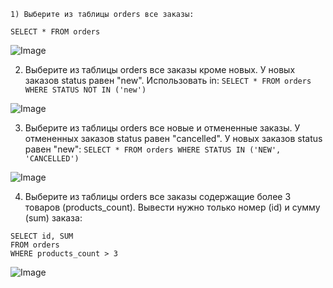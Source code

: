     1) Выберите из таблицы orders все заказы:
`SELECT * FROM orders`

![Image](https://github.com/user-attachments/assets/bea8389d-893d-4e47-9876-767e55b095ec)

2) Выберите из таблицы orders все заказы кроме новых. У новых заказов status равен "new". Использовать in:
`SELECT * FROM orders
WHERE STATUS NOT IN ('new')`

![Image](https://github.com/user-attachments/assets/530b123a-f9b1-439e-b04c-7d883ab00783)

3) Выберите из таблицы orders все новые и отмененные заказы. У отмененных заказов status равен "cancelled". У новых заказов status равен "new":
`SELECT * FROM orders
WHERE STATUS IN ('NEW', 'CANCELLED')`

![Image](https://github.com/user-attachments/assets/f7ffc357-3cca-4672-a91a-106e1b88b049)

4) Выберите из таблицы orders все заказы содержащие более 3 товаров (products_count).
Вывести нужно только номер (id) и сумму (sum) заказа:
```
SELECT id, SUM
FROM orders
WHERE products_count > 3
```

![Image](https://github.com/user-attachments/assets/d2867f5e-6d7f-4b99-80e0-ea6915370131)
